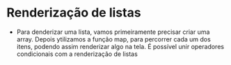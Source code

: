 # Renderização de listas

- Para denderizar uma lista, vamos primeiramente precisar criar uma array. Depois ytilizamos a função map, para percorrer cada um dos itens, podendo assim renderizar algo na tela. É possível unir operadores condicionais com a renderização de listas